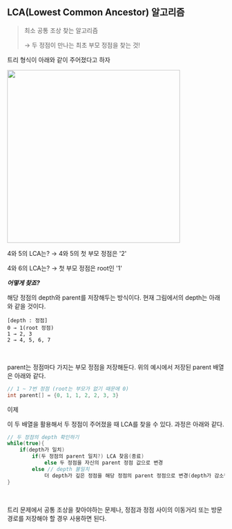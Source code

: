## LCA(Lowest Common Ancestor) 알고리즘

> 최소 공통 조상 찾는 알고리즘
>
> → 두 정점이 만나는 최초 부모 정점을 찾는 것!

트리 형식이 아래와 같이 주어졌다고 하자

<img src="https://media.geeksforgeeks.org/wp-content/cdn-uploads/lca.png" width=400>

4와 5의 LCA는? → 4와 5의 첫 부모 정점은 '2'

4와 6의 LCA는? → 첫 부모 정점은 root인 '1'

***어떻게 찾죠?***

해당 정점의 depth와 parent를 저장해두는 방식이다. 현재 그림에서의 depth는 아래와 같을 것이다.

```
[depth : 정점]
0 → 1(root 정점)
1 → 2, 3
2 → 4, 5, 6, 7
```

<br>

parent는 정점마다 가지는 부모 정점을 저장해둔다. 위의 예시에서 저장된 parent 배열은 아래와 같다.

```java
// 1 ~ 7번 정점 (root는 부모가 없기 때문에 0)
int parent[] = {0, 1, 1, 2, 2, 3, 3}
```

이제

이 두 배열을 활용해서 두 정점이 주어졌을 때 LCA를 찾을 수 있다. 과정은 아래와 같다.

```java
// 두 정점의 depth 확인하기
while(true){
	if(depth가 일치)
		if(두 정점의 parent 일치?) LCA 찾음(종료)
        	else 두 정점을 자신의 parent 정점 값으로 변경
    	else // depth 불일치
        	더 depth가 깊은 정점을 해당 정점의 parent 정점으로 변경(depth가 감소됨)
}
```

<br>

트리 문제에서 공통 조상을 찾아야하는 문제나, 정점과 정점 사이의 이동거리 또는 방문경로를 저장해야 할 경우 사용하면 된다. 
